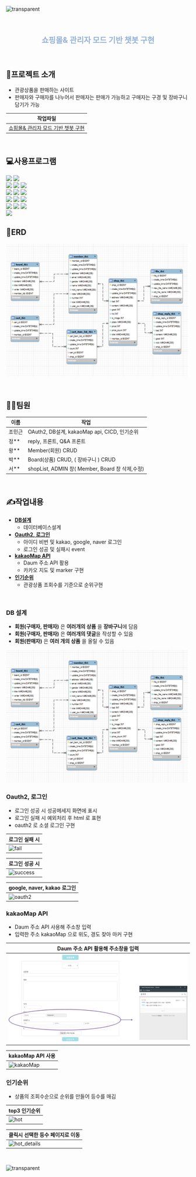 ![transparent](https://capsule-render.vercel.app/api?type=waving&color=B4E1F8&fontColor=fff&text=🛒이팀저팀&height=250&fontSize=70&descAlignY=80&descAlign=70)


<br>

<h2 align="center" style="color:#96b3d9"> 쇼핑몰& 관리자 모드 기반 챗봇 구현 </h2>

<br>


## 📕프로젝트 소개

- 관광상품을 판매하는 사이트
- 판매자와 구매자를 나누어서 판매자는 판매가 가능하고 구매자는 구경 및 장바구니 담기가 가능

| 작업파일                                                                                                                |
|---------------------------------------------------------------------------------------------------------------------|
| [쇼핑몰& 관리자 모드 기반 챗봇 구현](https://github.com/Jmgjava/team_project1/tree/master/shoppingMall_project) |

<br>

## 💻사용프로그램

<span>
<img src="https://img.shields.io/badge/intellij IDEA-000000?style=flat&logo=intellij IDEA&logoColor=white"/> 
<img src="https://img.shields.io/badge/visualstudio-0075c6?style=flat&logo=visualstudio&logoColor=white"/> 
</span>
<br>
<span>
<img src="https://img.shields.io/badge/java-007396?style=flat&logo=java&logoColor=white"/> 
<img src="https://img.shields.io/badge/gradle-02303A?style=flat&logo=gradle&logoColor=white"/>
<img src="https://img.shields.io/badge/mysql-4479A1?style=flat&logo=mysql&logoColor=white"/> 
</span>
<br>
<span>
<img src="https://img.shields.io/badge/springboot-6DB33F?style=flat&logo=springboot&logoColor=white"/>
<img src="https://img.shields.io/badge/springsecurity-6DB33F?style=flat&logo=springsecurity&logoColor=white"/>
<img src="https://img.shields.io/badge/spring data JPA-6DB33F?style=flat&logo=spring data JPA&logoColor=white"/> 
</span>
<br>
<span>
<img src="https://img.shields.io/badge/html5-E34F26?style=flat&logo=html5&logoColor=white"/>
<img src="https://img.shields.io/badge/css3-1572B6?style=flat&logo=css3&logoColor=white"/>
<img src="https://img.shields.io/badge/JavaScript-F7DF1E?style=flat&logo=JavaScript&logoColor=white"/> 
</span>
<br>
<span>
<img src="https://img.shields.io/badge/kakaoMap-FFCD00?style=flat&logo=kakao&logoColor=white"/>
<img src="https://img.shields.io/badge/thymeleaf-005F0F?style=flat&logo=thymeleaf&logoColor=white"/>
<img src="https://img.shields.io/badge/jquery-0769AD?style=flat&logo=jquery&logoColor=white"/> <br>
<img src="https://img.shields.io/badge/AWS-232F3E?style=flat&logo=amazonwebservices&logoColor=white"/>
</span>
<br>

## 📁ERD
![img_3.png](img/img_3.png)

<br>

## 🙍‍♂️팀원
|이름| 작업 |
|--|----|
|조민근| OAuth2, DB설계, kakaoMap api, CICD, 인기순위|
|정**|reply, 프론트, Q&A 프론트|
|왕**|Member(회원) CRUD|
|박**|Board(상품)  CRUD, ( 장바구니 ) CRUD|
|서**|shopList, ADMIN 창( Member, Board 창 삭제,수정)|

<br>

## ✍작업내용

- [**DB설계**](#DB-설계)
    - 데이터베이스설계
- [**Oauth2, 로그인**](#Oauth2-로그인)
    - 아이디 비번 및 kakao, google, naver 로그인
    - 로그인 성공 및 실패시 event
- [**kakaoMap API**](#kakaoMap-API)
    - Daum 주소 API 활용
    - 카카오 지도 및 marker 구현
- [**인기순위**](#인기순위)
    - 관광상품 조회수를 기준으로 순위구현

<br>

### DB 설계

- **회원(구매자, 판매자)** 은 **여러개의 상품** 을 **장바구니**에 담음
- **회원(구매자, 판매자)** 은 **여러개의 댓글**을 작성할 수 있음
- **회원(판매자)** 은 **여러 개의 상품** 을 올릴 수 있음

![img_3.png](/img/img_3.png)

### Oauth2, 로그인

- 로그인 성공 시 성공메세지 화면에 표시
- 로그인 실패 시 예외처리 후 html 로 표현
- oauth2 로 소셜 로그인 구현

| 로그인 실패 시                                                                                               |
|--------------------------------------------------------------------------------------------------------|
| ![fail](https://github.com/Jmgjava/team_project1/assets/154856565/b1c891a0-fcaa-4371-9c52-eab275b34f23) |

| 로그인 성공 시                                                                                                  |
|-----------------------------------------------------------------------------------------------------------|
| ![success](https://github.com/Jmgjava/team_project1/assets/154856565/bd1e4564-3143-4b6f-9d04-f2041fe9b4cf) |

| google, naver, kakao 로그인                                                                                 |
|----------------------------------------------------------------------------------------------------------|
| ![oauth2](https://github.com/Jmgjava/team_project1/assets/154856565/dd58715b-2bd9-4190-9edc-0a7307d1bde5) |

### kakaoMap API

- Daum 주소 API 사용해 주소창 입력
- 입력한 주소 kakaoMap 으로 위도, 경도 찾아 마커 구현

| **Daum 주소 API** 활용해 주소창을 입력  |
|------------------------------|
| ![img_5.png](/img/img_5.png) |

| kakaoMap API 사용                                                                                            |
|------------------------------------------------------------------------------------------------------------|
| ![kakaoMap](https://github.com/Jmgjava/team_project1/assets/154856565/dae97fac-96d1-469b-bbac-ae565e18b0c1) |

### 인기순위

- 상품의 조회수순으로 순위를 만들어 등수를 매김

| top3 인기순위                                                                                            |
|------------------------------------------------------------------------------------------------------|
| ![hot](https://github.com/Jmgjava/team_project1/assets/154856565/f25420a6-eda8-4e19-aa06-dcc3b7427ec0) |

| 클릭시 선택한 등수 페이지로 이동                                                                                       |
  |---------------------------------------------------------------------------------------------------------------|
| ![hot_details](https://github.com/Jmgjava/team_project1/assets/154856565/cb3a15a9-8860-4c39-bda9-cda2fd629696) |

<br>

![transparent](https://capsule-render.vercel.app/api?type=soft&color=6B4D9F&fontColor=fff&text=감사합니다.&animation=fadeIn&height=100&fontSize=40&descAlignY=80&descAlign=70)

